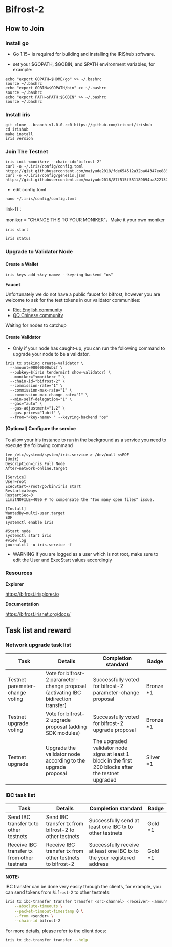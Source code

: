# Bifrost-2

## How to Join

### install go

- Go 1.15+ is required for building and installing the IRIShub software.

- set your $GOPATH, $GOBIN, and $PATH environment variables, for example:
```
echo "export GOPATH=$HOME/go" >> ~/.bashrc
source ~/.bashrc
echo "export GOBIN=$GOPATH/bin" >> ~/.bashrc
source ~/.bashrc
echo "export PATH=$PATH:$GOBIN" >> ~/.bashrc
source ~/.bashrc
```


### Install iris
```
git clone --branch v1.0.0-rc0 https://github.com/irisnet/irishub
cd irishub
make install
iris version
```
### Join The Testnet
```
iris init <moniker> --chain-id="bifrost-2"
curl -o ~/.iris/config/config.toml https://gist.githubusercontent.com/maiyude2018/fde654512a32ba04347ee883c9b48dfd/raw/05966b6e2ef565b7165e2e6d09da0de35164d3ca/config.tomll
curl -o ~/.iris/config/genesis.json https://gist.githubusercontent.com/maiyude2018/87f515f581189094ba8221309f480b55/raw/b1ebc23116019953df44016bc0d8a021ae76dcaf/genesis.json

```
- edit config.toml
```
nano ~/.iris/config/config.toml
```
link-11：

moniker = "CHANGE THIS TO YOUR MONIKER"，Make it your own moniker

```
iris start
```
```
iris status
```


### Upgrade to Validator Node

#### Create a Wallet
```
iris keys add <key-name> --keyring-backend "os"
```
**Faucet**

Unfortunately we do not have a public faucet for bifrost, however you are welcome to ask for the test tokens in our validator communities:

- [Riot English community](https://matrix.to/#/!bmimZgJrUWSmxqQEmG:matrix.org?via=matrix.org&via=t2bot.io)
- [QQ Chinese community](https://jq.qq.com/?_wv=1027&k=5BeP3tJ)

Waiting for nodes to catchup

#### Create Validator
- Only if your node has caught-up, you can run the following command to upgrade your node to be a validator.

```
iris tx staking create-validator \
  --amount=90000000ubif \
  --pubkey=$(iris tendermint show-validator) \
  --moniker="<moniker> " \
  --chain-id="bifrost-2" \
  --commission-rate="1" \
  --commission-max-rate="1" \
  --commission-max-change-rate="1" \
  --min-self-delegation="1" \
  --gas="auto" \
  --gas-adjustment="1.2" \
  --gas-prices="1ubif" \
  --from="<key-name> " --keyring-backend "os"
```


#### (Optional) Configure the service

To allow your iris instance to run in the background as a service you need to execute the following command

```
tee /etc/systemd/system/iris.service > /dev/null <<EOF  
[Unit]
Description=iris Full Node
After=network-online.target

[Service]
User=root
ExecStart=/root/go/bin/iris start
Restart=always
RestartSec=3
LimitNOFILE=4096 # To compensate the "Too many open files" issue.

[Install]
WantedBy=multi-user.target
EOF
systemctl enable iris

#Start node
systemctl start iris
#view log
journalctl -u iris.service -f
```
- WARNING
If you are logged as a user which is not root, make sure to edit the User and ExecStart values accordingly

### Resources

**Explorer**

https://bifrost.irisplorer.io

**Documentation**

https://bifrost.irisnet.org/docs/


## Task list and reward

### Network upgrade task list

| Task                                        | Details                                                              | Completion standard                         | Badge     |
| ------------------------------------------- | -------------------------------------------------------------------- | ------------------------------------------- | --------- |
| Testnet parameter-change voting   | Vote for bifrost-2 parameter-change proposal (activating IBC bidirection transfer)               | Successfully voted for bifrost-2 parameter-change proposal   | Bronze *1 |
| Testnet upgrade voting   | Vote for bifrost-2 upgrade proposal (adding SDK modules)               | Successfully voted for bifrost-2 upgrade proposal   | Bronze *1 |
| Testnet upgrade | Upgrade the validator node according to the upgrade proposal | The upgraded validator node signs at least 1 block in the first 200 blocks after the testnet upgraded  | Silver *1 |


### IBC task list

| Task                                        | Details                                                              | Completion standard                         | Badge     |
| ------------------------------------------- | -------------------------------------------------------------------- | ------------------------------------------- | --------- |
| Send IBC transfer tx to other testnets      | Send IBC transfer tx from bifrost-2 to other testnets                        | Successfully send at least one IBC tx to other testnets  | Gold *1 |
| Receive IBC transfer tx from other testnets      | Receive IBC transfer tx from other testnets to bifrost-2       | Successfully receive at least one IBC tx to the your registered address  | Gold *1 |

**NOTE:**

IBC transfer can be done very easily through the clients, for example, you can send tokens from `Bifrost-2` to other testnets:

```bash
iris tx ibc-transfer transfer transfer <src-channel> <receiver> <amount> \
    --absolute-timeouts \
    --packet-timeout-timestamp 0 \
    --from <sender> \
    --chain-id bifrost-2
```

 For more details, please refer to the client docs:

```bash
iris tx ibc-transfer transfer --help
```

